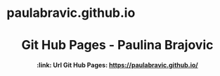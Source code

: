 # paulabravic.github.io
<h1 align="center"> Git Hub Pages - Paulina Brajovic </h1>

<h4 align="center">
:link: Url Git Hub Pages: <a href="https://paulabravic.github.io/">https://paulabravic.github.io/</a>
</h4>

